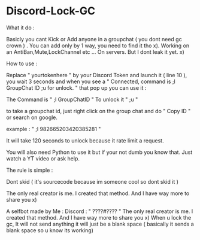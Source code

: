 # Discord-Lock-GC
What it do :

Basicly you cant Kick or Add anyone in a groupchat ( you dont need gc crown ) . You can add only by 1 way, you need to find it tho x).
Working on an AntiBan,Mute,LockChannel etc ... On servers. But I dont leak it yet. x)

How to use :

Replace " yourtokenhere " by your Discord Token and launch it ( line 10 ), you wait 3 seconds and when you see a " Connected, command is ;l GroupChat ID ;u for unlock. " that pop up
you can use it :

The Command is " ;l GroupChatID "
To unlock it " ;u "

to take a groupchat id, just right click on the group chat and do " Copy ID " or search on google.

example : " ;l 982665203420385281 "

It will take 120 seconds to unlock because it rate limit a request.

You will also need Python to use it but if your not dumb you know that. Just watch a YT video or ask help.


The rule is simple :

Dont skid ( it's sourcecode because im someone cool so dont skid it )

The only real creator is me. I created that method. And I have way more to share you x)



A selfbot made by Me : Discord : " ????#???? "
The only real creator is me. I created that method. And I have way more to share you x)
When u lock the gc, It will not send anything it will just be a blank space ( basically it sends a blank space so u know its working)
